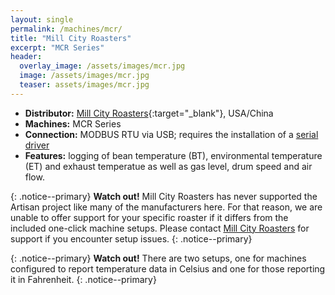 ```yaml
---
layout: single
permalink: /machines/mcr/
title: "Mill City Roasters"
excerpt: "MCR Series"
header:
  overlay_image: /assets/images/mcr.jpg
  image: /assets/images/mcr.jpg
  teaser: assets/images/mcr.jpg
---
```


* __Distributor:__ [Mill City Roasters](http://millcityroasters.com/){:target="_blank"}, USA/China
* __Machines:__ MCR Series
* __Connection:__ MODBUS RTU via USB; requires the installation of a [serial driver](/modbus_serial/)
* __Features:__ logging of bean temperature (BT), environmental temperature (ET) and exhaust temperatue as well as gas level, drum speed and air flow.

{: .notice--primary}
**Watch out!** Mill City Roasters has never supported the Artisan project like many of the manufacturers here.  For that reason, we are unable to offer support for your specific roaster if it differs from the included one-click machine setups.  Please contact [Mill City Roasters](http://millcityroasters.com/) for support if you encounter setup issues.
{: .notice--primary}


{: .notice--primary}
**Watch out!**
There are two setups, one for machines configured to report temperature data in Celsius and one for those reporting it in Fahrenheit.
{: .notice--primary}